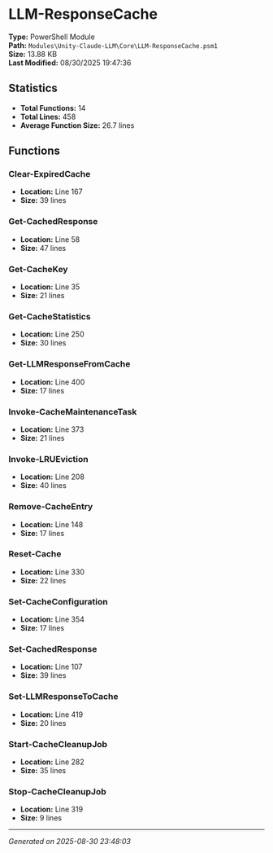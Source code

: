 # LLM-ResponseCache

**Type:** PowerShell Module  
**Path:** `Modules\Unity-Claude-LLM\Core\LLM-ResponseCache.psm1`  
**Size:** 13.88 KB  
**Last Modified:** 08/30/2025 19:47:36  

## Statistics

- **Total Functions:** 14
- **Total Lines:** 458
- **Average Function Size:** 26.7 lines

## Functions


### Clear-ExpiredCache

- **Location:** Line 167
- **Size:** 39 lines

 
### Get-CachedResponse

- **Location:** Line 58
- **Size:** 47 lines

 
### Get-CacheKey

- **Location:** Line 35
- **Size:** 21 lines

 
### Get-CacheStatistics

- **Location:** Line 250
- **Size:** 30 lines

 
### Get-LLMResponseFromCache

- **Location:** Line 400
- **Size:** 17 lines

 
### Invoke-CacheMaintenanceTask

- **Location:** Line 373
- **Size:** 21 lines

 
### Invoke-LRUEviction

- **Location:** Line 208
- **Size:** 40 lines

 
### Remove-CacheEntry

- **Location:** Line 148
- **Size:** 17 lines

 
### Reset-Cache

- **Location:** Line 330
- **Size:** 22 lines

 
### Set-CacheConfiguration

- **Location:** Line 354
- **Size:** 17 lines

 
### Set-CachedResponse

- **Location:** Line 107
- **Size:** 39 lines

 
### Set-LLMResponseToCache

- **Location:** Line 419
- **Size:** 20 lines

 
### Start-CacheCleanupJob

- **Location:** Line 282
- **Size:** 35 lines

 
### Stop-CacheCleanupJob

- **Location:** Line 319
- **Size:** 9 lines



---
*Generated on 2025-08-30 23:48:03*
